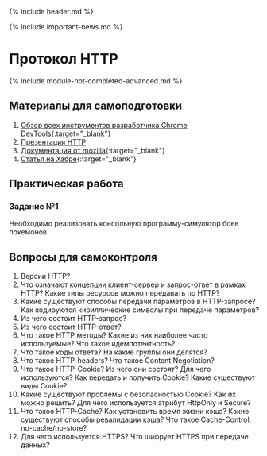 {% include header.md %}

{% include important-news.md %}

Протокол HTTP
===
{% include module-not-completed-advanced.md %}

Материалы для самоподготовки
---------------------
1. [Обзор всех инструментов разработчика Chrome DevTools](https://habr.com/ru/company/simbirsoft/blog/337116/){:target="_blank"}
1. [Презентация HTTP](./presentations/HTTP.pdf)
1. [Документация от mozilla](https://developer.mozilla.org/ru/docs/Web/HTTP){:target="_blank"}
1. [Статья на Хабре](https://habr.com/ru/post/215117/){:target="_blank"}

Практическая работа
---------------------

### Задание №1
Необходимо реализовать консольную программу-симулятор боев покемонов.

 


Вопросы для самоконтроля
---------------------
1. Версии HTTP?
1. Что означают концепции клиент-сервер и запрос-ответ в рамках HTTP? Какие типы ресурсов
можно передавать по HTTP?
1. Какие существуют способы передачи параметров в HTTP-запросе? Как кодируются кириллические
символы при передаче параметров?
1. Из чего состоит HTTP-запрос?
1. Из чего состоит HTTP-ответ?
1. Что такое HTTP методы? Какие из них наиболее часто используемые? Что такое идемпотентность?
1. Что такое коды ответа? На какие группы они делятся?
1. Что такое HTTP-headers? Что такое Content Negotiation?
1. Что такое HTTP-Cookie? Из чего они состоят? Для чего используются? Как передать и получить
Cookie? Какие существуют виды Cookie?
1. Какие существуют проблемы с безопасностью Cookie? Как их можно решить? Для чего
используется атрибут HttpOnly и Secure?
1. Что такое HTTP-Cache? Как установить время жизни кэша? Какие существуют способы
ревалидации кэша? Что такое Cache-Control: no-cache/no-store?
1. Для чего используется HTTPS? Что шифрует HTTPS при передаче данных?